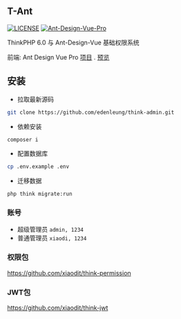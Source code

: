 ## T-Ant
[![LICENSE](https://img.shields.io/badge/license-Anti%20996-blue.svg)](https://github.com/996icu/996.ICU/blob/master/LICENSE)
[![Ant-Design-Vue-Pro](https://img.shields.io/travis/xiaodit/think-ant-vue.svg)](https://github.com/xiaodit/think-ant-vue)

ThinkPHP 6.0 与 Ant-Design-Vue 基础权限系统  

前端: 
Ant Design Vue Pro [项目](https://github.com/xiaodit/think-ant-vue) . [预览](https://ant.xiaodim.com)

## 安装
- 拉取最新源码
```sh
git clone https://github.com/edenleung/think-admin.git
```

- 依赖安装
```sh
composer i
```
- 配置数据库
```sh
cp .env.example .env
```

- 迁移数据
```
php think migrate:run
```

### 账号
* 超级管理员 `admin, 1234` 
* 普通管理员 `xiaodi, 1234`

### 权限包
https://github.com/xiaodit/think-permission

### JWT包
https://github.com/xiaodit/think-jwt
